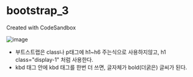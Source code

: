 # bootstrap_3
Created with CodeSandbox

![image](https://user-images.githubusercontent.com/37132897/158332965-34154006-2a1d-4451-8639-2a9c2f79ef2a.png)

- 부트스트랩은 class나 p태그에 h1~h6 주는식으로 사용하지않고, h1 class="display-1" 처럼 사용한다.
- kbd 태그 안에 kbd 태그를 한번 더 쓰면, 글자체가 bold(더굵은) 글씨가 된다.
